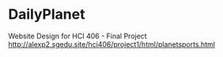 # DailyPlanet
Website Design for HCI 406 - Final Project
http://alexp2.sgedu.site/hci406/project1/html/planetsports.html
